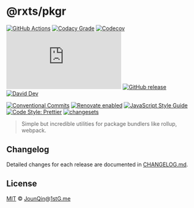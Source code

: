 # @rxts/pkgr

[![GitHub Actions](https://github.com/rx-ts/pkgr/workflows/Node%20CI/badge.svg)](https://github.com/rx-ts/pkgr/actions?query=workflow%3A%22Node+CI%22)
[![Codacy Grade](https://img.shields.io/codacy/grade/e012072b46aa451ab27205427fb5a00f)](https://www.codacy.com/gh/rx-ts/pkgr)
[![Codecov](https://img.shields.io/codecov/c/gh/rx-ts/pkgr)](https://codecov.io/gh/rx-ts/pkgr)
[![type-coverage](https://img.shields.io/badge/dynamic/json.svg?label=type-coverage&prefix=%E2%89%A5&suffix=%&query=$.typeCoverage.atLeast&uri=https%3A%2F%2Fraw.githubusercontent.com%2Frx-ts%2Fpkgr%2Fmaster%2Fpackage.json)](https://github.com/plantain-00/type-coverage)
[![GitHub release](https://img.shields.io/github/release/rx-ts/pkgr)](https://github.com/rx-ts/pkgr/releases)
[![David Dev](https://img.shields.io/david/dev/rx-ts/pkgr.svg)](https://david-dm.org/rx-ts/pkgr?type=dev)

[![Conventional Commits](https://img.shields.io/badge/conventional%20commits-1.0.0-yellow.svg)](https://conventionalcommits.org)
[![Renovate enabled](https://img.shields.io/badge/renovate-enabled-brightgreen.svg)](https://renovatebot.com/)
[![JavaScript Style Guide](https://img.shields.io/badge/code_style-standard-brightgreen.svg)](https://standardjs.com)
[![Code Style: Prettier](https://img.shields.io/badge/code_style-prettier-ff69b4.svg)](https://github.com/prettier/prettier)
[![changesets](https://img.shields.io/badge/maintained%20with-changesets-176de3.svg)](https://github.com/atlassian/changesets)

> Simple but incredible utilities for package bundlers like rollup, webpack.

## Changelog

Detailed changes for each release are documented in [CHANGELOG.md](./CHANGELOG.md).

## License

[MIT][] © [JounQin][]@[1stG.me][]

[1stg.me]: https://www.1stg.me
[jounqin]: https://GitHub.com/JounQin
[mit]: http://opensource.org/licenses/MIT
